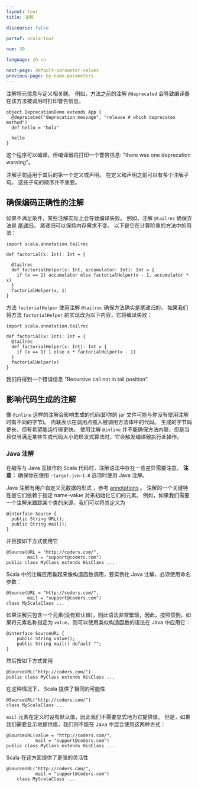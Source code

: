 ```yaml
---
layout: tour
title: 注解

discourse: false

partof: scala-tour

num: 30

language: zh-cn

next-page: default-parameter-values
previous-page: by-name-parameters
---
```


注解将元信息与定义相关联。 例如，方法之前的注解 `@deprecated` 会导致编译器在该方法被调用时打印警告信息。
```
object DeprecationDemo extends App {
  @deprecated("deprecation message", "release # which deprecates method")
  def hello = "hola"

  hello  
}
```
这个程序可以编译，但编译器将打印一个警告信息: "there was one deprecation warning"。

注解子句适用于其后的第一个定义或声明。 在定义和声明之前可以有多个注解子句。 这些子句的顺序并不重要。

## 确保编码正确性的注解
如果不满足条件，某些注解实际上会导致编译失败。 例如，注解 `@tailrec` 确保方法是 [尾递归](https://en.wikipedia.org/wiki/Tail_call)。 尾递归可以保持内存需求不变。 以下是它在计算阶乘的方法中的用法：
```tut
import scala.annotation.tailrec

def factorial(x: Int): Int = {

  @tailrec
  def factorialHelper(x: Int, accumulator: Int): Int = {
    if (x == 1) accumulator else factorialHelper(x - 1, accumulator * x)
  }
  factorialHelper(x, 1)
}
```
方法 `factorialHelper` 使用注解 `@tailrec` 确保方法确实是尾递归的。 如果我们将方法 `factorialHelper` 的实现改为以下内容，它将编译失败：
```
import scala.annotation.tailrec

def factorial(x: Int): Int = {
  @tailrec
  def factorialHelper(x: Int): Int = {
    if (x == 1) 1 else x * factorialHelper(x - 1)
  }
  factorialHelper(x)
}
```
我们将得到一个错误信息 "Recursive call not in tail position".


## 影响代码生成的注解
像 `@inline` 这样的注解会影响生成的代码(即你的 jar 文件可能与你没有使用注解时有不同的字节)。 内联表示在调用点插入被调用方法体中的代码。 生成的字节码更长，但有希望能运行得更快。 使用注解 `@inline` 并不能确保方法内联，但是当且仅当满足某些生成代码大小的启发式算法时，它会触发编译器执行此操作。

### Java 注解 ###
在编写与 Java 互操作的 Scala 代码时，注解语法中存在一些差异需要注意。
**注意：** 确保你在使用 `-target:jvm-1.8` 选项时使用 Java 注解。

Java 注解有用户自定义元数据的形式 ，参考 [annotations](https://docs.oracle.com/javase/tutorial/java/annotations/) 。 注解的一个关键特性是它们依赖于指定 name-value 对来初始化它们的元素。 例如，如果我们需要一个注解来跟踪某个类的来源，我们可以将其定义为
```
@interface Source {
  public String URL();
  public String mail();
}
```

并且按如下方式使用它

```
@Source(URL = "http://coders.com/",
        mail = "support@coders.com")
public class MyClass extends HisClass ...
```

Scala 中的注解应用看起来像构造函数调用，要实例化 Java 注解，必须使用命名参数：

```
@Source(URL = "http://coders.com/",
        mail = "support@coders.com")
class MyScalaClass ...
```

如果注解只包含一个元素(没有默认值)，则此语法非常繁琐，因此，按照惯例，如果将元素名称指定为 `value`，则可以使用类似构造函数的语法在 Java 中应用它：
```
@interface SourceURL {
    public String value();
    public String mail() default "";
}
```

然后按如下方式使用

```
@SourceURL("http://coders.com/")
public class MyClass extends HisClass ...
```

在这种情况下， Scala 提供了相同的可能性

```
@SourceURL("http://coders.com/")
class MyScalaClass ...
```

`mail` 元素在定义时设有默认值，因此我们不需要显式地为它提供值。 但是，如果我们需要显示地提供值，我们则不能在 Java 中混合使用这两种方式：

```
@SourceURL(value = "http://coders.com/",
           mail = "support@coders.com")
public class MyClass extends HisClass ...
```

Scala 在这方面提供了更强的灵活性

```
@SourceURL("http://coders.com/",
           mail = "support@coders.com")
    class MyScalaClass ...
```
